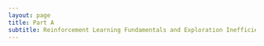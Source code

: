 ```yaml
---
layout: page
title: Part A  
subtitle: Reinforcement Learning Fundamentals and Exploration Inefficiency
---
```

